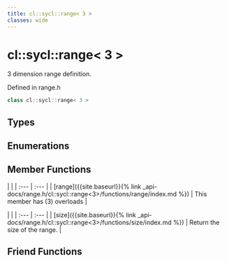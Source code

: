 ```yaml
---
title: cl::sycl::range< 3 >
classes: wide
---
```

# cl::sycl::range< 3 >

3 dimension range definition. 

Defined in range.h

```cpp
class cl::sycl::range< 3 >
```

## Types

## Enumerations

## Member Functions

   |   |
| :--- | :--- |
| [range]({{site.baseurl}}{% link _api-docs/range.h/cl::sycl::range<3>/functions/range/index.md %}) | This member has (3) overloads |

   |   |
| :--- | :--- |
| [size]({{site.baseurl}}{% link _api-docs/range.h/cl::sycl::range<3>/functions/size/index.md %}) | Return the size of the range.  |


## Friend Functions

